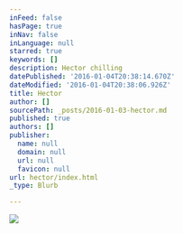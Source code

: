 ```yaml
---
inFeed: false
hasPage: true
inNav: false
inLanguage: null
starred: true
keywords: []
description: Hector chilling
datePublished: '2016-01-04T20:38:14.670Z'
dateModified: '2016-01-04T20:38:06.926Z'
title: Hector
author: []
sourcePath: _posts/2016-01-03-hector.md
published: true
authors: []
publisher:
  name: null
  domain: null
  url: null
  favicon: null
url: hector/index.html
_type: Blurb

---
```

![](https://the-grid-user-content.s3-us-west-2.amazonaws.com/7a46ed5f-215c-4ab9-80e4-12337282e28e.jpg)